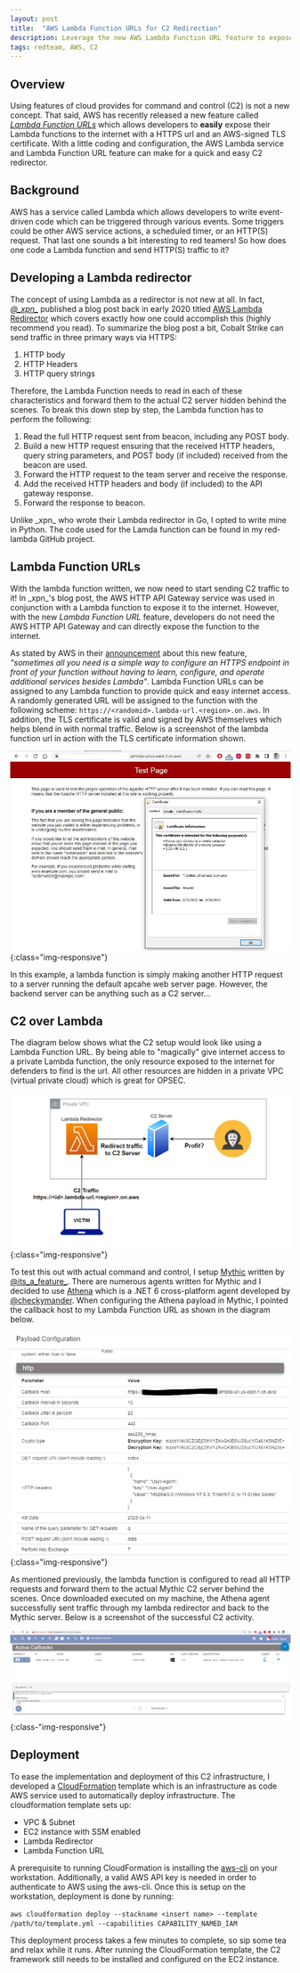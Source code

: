 ```yaml
---
layout: post
title:  "AWS Lambda Function URLs for C2 Redirection"
description: Leverage the new AWS Lambda Function URL feature to expose a function to the Internet and redirect red team command and control traffic.  
tags: redteam, AWS, C2
---
```


## Overview

Using features of cloud provides for command and control (C2) is not a new concept. 
That said, AWS has recently released a new feature called [_Lambda Function URLs_](https://aws.amazon.com/blogs/aws/announcing-aws-lambda-function-urls-built-in-https-endpoints-for-single-function-microservices/) which allows developers to **easily** expose their Lambda functions to the internet with a HTTPS url and an AWS-signed TLS certificate.
With a little coding and configuration, the AWS Lambda service and Lambda Function URL feature can make for a quick and easy C2 redirector.

## Background

AWS has a service called Lambda which allows developers to write event-driven code which can be triggered through various events. 
Some triggers could be other AWS service actions, a scheduled timer, or an HTTP(S) request. 
That last one sounds a bit interesting to red teamers! 
So how does one code a Lambda function and send HTTP(S) traffic to it?

## Developing a Lambda redirector

The concept of using Lambda as a redirector is not new at all.
In fact, [*@\_xpn\_*](https://twitter.com/_xpn_) published a blog post back in early 2020 titled [AWS Lambda Redirector](https://blog.xpnsec.com/aws-lambda-redirector/) which covers exactly how one could accomplish this (highly recommend you read).
To summarize the blog post a bit, Cobalt Strike can send traffic in three primary ways via HTTPS:

1. HTTP body
2. HTTP Headers
3. HTTP query strings  

Therefore, the Lambda Function needs to read in each of these characteristics and forward them to the actual C2 server hidden behind the scenes. To break this down step by step, the Lambda function has to perform the following:

1. Read the full HTTP request sent from beacon, including any POST body.
2. Build a new HTTP request ensuring that the received HTTP headers, query string parameters, and POST body (if included) received from the beacon are used.
3. Forward the HTTP request to the team server and receive the response.
4. Add the received HTTP headers and body (if included) to the API gateway response.
5. Forward the response to beacon.

Unlike \_xpn\_ who wrote their Lambda redirector in Go, I opted to write mine in Python.
The code used for the Lamda function can be found in my red-lambda GitHub project.

## Lambda Function URLs

With the lambda function written, we now need to start sending C2 traffic to it!
In \_xpn\_'s blog post, the AWS HTTP API Gateway service was used in conjunction with a Lambda function to expose it to the internet.
However, with the new _Lambda Function URL_ feature, developers do not need the AWS HTTP API Gateway and can directly expose the function to the internet.

As stated by AWS in their [announcement](https://aws.amazon.com/blogs/aws/announcing-aws-lambda-function-urls-built-in-https-endpoints-for-single-function-microservices/) about this new feature, _"sometimes all you need is a simple way to configure an HTTPS endpoint in front of your function without having to learn, configure, and operate additional services besides Lambda"_.
Lambda Function URLs can be assigned to any Lambda function to provide quick and easy internet access. 
A randomly generated URL will be assigned to the function with the following scheme: `https://<randomid>.lambda-url.<region>.on.aws`.
In addition, the TLS certificate is valid and signed by AWS themselves which helps blend in with normal traffic.
Below is a screenshot of the lambda function url in action with the TLS certificate information shown.

![lambda-url-test](/images/lambda-url-cert.png){:class="img-responsive"}

In this example, a lambda function is simply making another HTTP request to a server running the default apcahe web server page. However, the backend server can be anything such as a C2 server...

## C2 over Lambda

The diagram below shows what the C2 setup would look like using a Lambda Function URL. 
By being able to "magically" give internet access to a private Lambda function, the only resource exposed to the internet for defenders to find is the url. 
All other resources are hidden in a private VPC (virtual private cloud) which is great for OPSEC.

![red-lambda-aws-topology](/images/red-lambda-aws-topo.png){:class="img-responsive"} 

To test this out with actual command and control, I setup [Mythic](https://github.com/its-a-feature/Mythic) written by [@its_a_feature_](https://twitter.com/its_a_feature_). 
There are numerous agents written for Mythic and I decided to use [Athena](https://github.com/MythicAgents/Athena) which is a .NET 6 cross-platform agent developed by [@checkymander](https://twitter.com/checkymander). 
When configuring the Athena payload in Mythic, I pointed the callback host to my Lambda Function URL as shown in the diagram below.

![mythic-configuration](/images/mythic-config.png){:class="img-responsive"}

As mentioned previously, the lambda function is configured to read all HTTP requests and forward them to the actual Mythic C2 server behind the scenes.
Once downloaded executed on my machine, the Athena agent successfully sent traffic through my lambda redirector and back to the Mythic server. Below is a screenshot of the successful C2 activity.

![athena-callback](/images/athena-callback.png){:class-"img-responsive"}

## Deployment

To ease the implementation and deployment of this C2 infrastructure, I developed a [CloudFormation](https://aws.amazon.com/cloudformation/) template which is an infrastructure as code AWS service used to automatically deploy infrastructure. The cloudformation template sets up:

* VPC & Subnet 
* EC2 instance with SSM enabled
* Lambda Redirector 
* Lambda Function URL

A prerequisite to running CloudFormation is installing the [aws-cli](https://docs.aws.amazon.com/cli/latest/userguide/getting-started-install.html) on your workstation. 
Additionally, a valid AWS API key is needed in order to authenticate to AWS using the aws-cli. 
Once this is setup on the workstation, deployment is done by running:

```aws cloudformation deploy --stackname <insert name> --template  /path/to/template.yml --capabilities CAPABILITY_NAMED_IAM```

This deployment process takes a few minutes to complete, so sip some tea and relax while it runs.
After running the CloudFormation template, the C2 framework still needs to be installed and configured on the EC2 instance.
